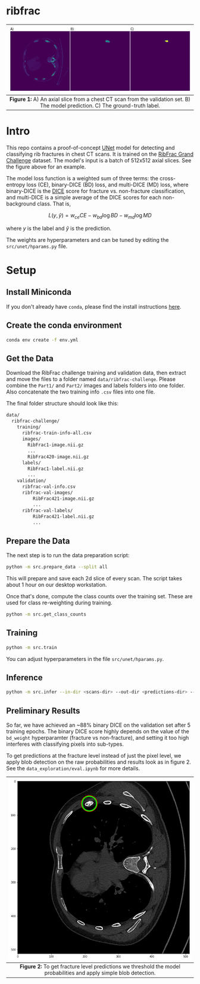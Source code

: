 # ribfrac

|                                      ![example model predictions](./assets//img_pred_label.png)                                       |
| :-----------------------------------------------------------------------------------------------------------------------------------: |
| <b>Figure 1: </b> A) An axial slice from a chest CT scan from the validation set. B) The model prediction. C) The ground-truth label. |

# Intro

This repo contains a proof-of-concept [UNet](https://arxiv.org/abs/1505.04597) model for detecting and classifying rib fractures in chest CT scans. It is trained on the [RibFrac Grand Challenge](https://ribfrac.grand-challenge.org/) dataset. The model's input is a batch of 512x512 axial slices. See the figure above for an example.

The model loss function is a weighted sum of three terms: the cross-entropy loss (CE), binary-DICE (BD) loss, and multi-DICE (MD) loss, where binary-DICE is the [DICE](https://en.wikipedia.org/wiki/S%C3%B8rensen%E2%80%93Dice_coefficient) score for fracture vs. non-fracture classification, and multi-DICE is a simple average of the DICE scores for each non-background class. That is,

$$
L(y, \hat{y}) = w_{ce}\mathit{CE} - w_{bd}\log\mathit{BD} - w_{md}\log\mathit{MD}
$$

where $y$ is the label and $\hat{y}$ is the prediction.

The weights are hyperparameters and can be tuned by editing the `src/unet/hparams.py` file.

# Setup

## Install Miniconda

If you don't already have `conda`, please find the install instructions [here](https://docs.conda.io/projects/conda/en/latest/user-guide/install/index.html#regular-installation).

## Create the conda environment

```bash
conda env create -f env.yml
```

## Get the Data

Download the RibFrac challenge training and validation data, then extract and move the files to
a folder named `data/ribfrac-challenge`. Please combine the `Part1/` and `Part2/` images and labels folders
into one folder. Also concatenate the two training info `.csv` files into one file.

The final folder structure should look like this:

```
data/
  ribfrac-challenge/
    training/
      ribfrac-train-info-all.csv
      images/
        RibFrac1-image.nii.gz
        ...
        RibFrac420-image.nii.gz
      labels/
        RibFrac1-label.nii.gz
        ...
    validation/
      ribfrac-val-info.csv
      ribfrac-val-images/
          RibFrac421-image.nii.gz
          ...
      ribfrac-val-labels/
          RibFrac421-label.nii.gz
          ...
```

## Prepare the Data

The next step is to run the data preparation script:

```bash
python -m src.prepare_data --split all
```

This will prepare and save each 2d slice of every scan. The script takes about 1 hour on our desktop workstation.

Once that's done, compute the class counts over the training set. These are used for class re-weighting during training.

```bash
python -m src.get_class_counts
```

## Training

```bash
python -m src.train
```

You can adjust hyperparameters in the file `src/unet/hparams.py`.

## Inference

```bash
python -m src.infer --in-dir <scans-dir> --out-dir <predictions-dir> --checkpoint <checkpoint-path>
```

## Preliminary Results

So far, we have achieved an ~88% binary DICE on the validation set after 5 training epochs. The binary DICE score highly depends on the value of the `bd_weight` hyperparamter (fracture vs non-fracture), and setting it too high interferes with classifying pixels into sub-types.

To get predictions at the fracture level instead of just the pixel level, we apply blob detection on the raw probabilities and results look as in figure 2. See the `data_exploration/eval.ipynb` for more details.

|                           ![post-processingg for fracture dection](./assets/blob-detection.png)                           |
| :-----------------------------------------------------------------------------------------------------------------------: |
| <b>Figure 2: </b> To get fracture level predictions we threshold the model probabilities and apply simple blob detection. |
